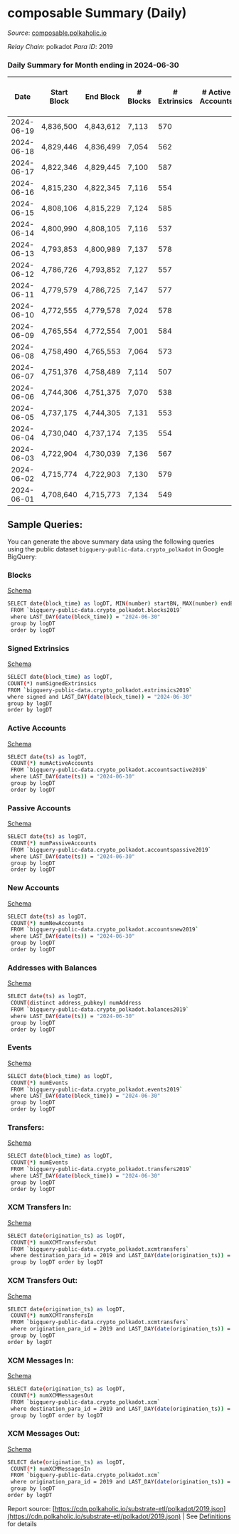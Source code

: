 # composable Summary (Daily)

_Source_: [composable.polkaholic.io](https://composable.polkaholic.io)

*Relay Chain*: polkadot
*Para ID*: 2019



### Daily Summary for Month ending in 2024-06-30


| Date    | Start Block | End Block | # Blocks | # Extrinsics | # Active Accounts | # Passive Accounts | # New Accounts | # Addresses | # Events  | # Transfers ($USD) | # XCM Transfers In ($USD) | # XCM Transfers Out ($USD) | # XCM In | # XCM Out | Issues |
|---------|-------------|-----------|----------|--------------|-------------------|--------------------|----------------|-------------|-----------|--------------------|---------------------------|----------------------------|----------|-----------|--------|
| 2024-06-19 | 4,836,500 | 4,843,612 | 7,113 | 570 |  |  |  | 46 | 25,881 | 7,121  |   |   |  |  |  |
| 2024-06-18 | 4,829,446 | 4,836,499 | 7,054 | 562 |  |  |  | 46 | 25,624 | 7,060  |   |   |  |  |  |
| 2024-06-17 | 4,822,346 | 4,829,445 | 7,100 | 587 |  |  |  | 46 | 25,983 | 7,109  |   |   |  |  |  |
| 2024-06-16 | 4,815,230 | 4,822,345 | 7,116 | 554 |  |  |  | 46 | 25,752 | 7,122  |   |   |  |  |  |
| 2024-06-15 | 4,808,106 | 4,815,229 | 7,124 | 585 |  |  |  | 46 | 26,056 | 7,132  |   |   |  |  |  |
| 2024-06-14 | 4,800,990 | 4,808,105 | 7,116 | 537 |  |  |  | 46 | 25,642 | 7,123  |   |   |  |  |  |
| 2024-06-13 | 4,793,853 | 4,800,989 | 7,137 | 578 |  |  |  | 46 | 26,015 | 7,146  |   |   |  |  |  |
| 2024-06-12 | 4,786,726 | 4,793,852 | 7,127 | 557 |  |  |  | 46 | 25,785 | 7,134  |   |   |  |  |  |
| 2024-06-11 | 4,779,579 | 4,786,725 | 7,147 | 577 |  |  |  | 46 | 26,021 | 7,156  |   |   |  |  |  |
| 2024-06-10 | 4,772,555 | 4,779,578 | 7,024 | 578 |  |  |  | 46 | 25,640 | 7,032  |   |   |  |  |  |
| 2024-06-09 | 4,765,554 | 4,772,554 | 7,001 | 584 |  |  |  | 46 | 28,681 | 7,016  |   |   |  |  |  |
| 2024-06-08 | 4,758,490 | 4,765,553 | 7,064 | 573 |  |  |  | 46 | 32,807 | 7,073  |   |   |  |  |  |
| 2024-06-07 | 4,751,376 | 4,758,489 | 7,114 | 507 |  |  |  | 46 | 28,553 | 7,123  |   |   |  |  |  |
| 2024-06-06 | 4,744,306 | 4,751,375 | 7,070 | 538 |  |  |  | 46 | 25,469 | 7,077  |   |   |  |  |  |
| 2024-06-05 | 4,737,175 | 4,744,305 | 7,131 | 553 |  |  |  | 46 | 25,718 | 7,135  |   |   |  |  |  |
| 2024-06-04 | 4,730,040 | 4,737,174 | 7,135 | 554 |  |  |  | 46 | 25,774 | 7,141  |   |   |  |  |  |
| 2024-06-03 | 4,722,904 | 4,730,039 | 7,136 | 567 |  |  |  | 46 | 25,881 | 7,143  |   |   |  |  |  |
| 2024-06-02 | 4,715,774 | 4,722,903 | 7,130 | 579 |  |  |  | 46 | 25,940 | 7,139  |   |   |  |  |  |
| 2024-06-01 | 4,708,640 | 4,715,773 | 7,134 | 549 |  |  |  | 46 | 25,707 | 7,139  |   |   |  |  |  |

## Sample Queries:
You can generate the above summary data using the following queries using the public dataset `bigquery-public-data.crypto_polkadot` in Google BigQuery:


### Blocks 

[Schema](https://github.com/colorfulnotion/substrate-etl/blob/main/schema/blocks.json)

```bash
SELECT date(block_time) as logDT, MIN(number) startBN, MAX(number) endBN, COUNT(*) numBlocks 
 FROM `bigquery-public-data.crypto_polkadot.blocks2019`  
 where LAST_DAY(date(block_time)) = "2024-06-30" 
 group by logDT 
 order by logDT
```

### Signed Extrinsics 

[Schema](https://github.com/colorfulnotion/substrate-etl/blob/main/schema/extrinsics.json)

```bash
SELECT date(block_time) as logDT, 
COUNT(*) numSignedExtrinsics 
FROM `bigquery-public-data.crypto_polkadot.extrinsics2019`  
where signed and LAST_DAY(date(block_time)) = "2024-06-30" 
group by logDT 
order by logDT
```

### Active Accounts 

[Schema](https://github.com/colorfulnotion/substrate-etl/blob/main/schema/accountsactive.json)

```bash
SELECT date(ts) as logDT, 
 COUNT(*) numActiveAccounts 
 FROM `bigquery-public-data.crypto_polkadot.accountsactive2019` 
 where LAST_DAY(date(ts)) = "2024-06-30" 
 group by logDT 
 order by logDT
```

### Passive Accounts 

[Schema](https://github.com/colorfulnotion/substrate-etl/blob/main/schema/accountspassive.json)

```bash
SELECT date(ts) as logDT, 
 COUNT(*) numPassiveAccounts 
 FROM `bigquery-public-data.crypto_polkadot.accountspassive2019` 
 where LAST_DAY(date(ts)) = "2024-06-30" 
 group by logDT 
 order by logDT
```

### New Accounts 

[Schema](https://github.com/colorfulnotion/substrate-etl/blob/main/schema/accountsnew.json)

```bash
SELECT date(ts) as logDT, 
 COUNT(*) numNewAccounts 
 FROM `bigquery-public-data.crypto_polkadot.accountsnew2019` 
 where LAST_DAY(date(ts)) = "2024-06-30" 
 group by logDT
 order by logDT
```

### Addresses with Balances 

[Schema](https://github.com/colorfulnotion/substrate-etl/blob/main/schema/balances.json)

```bash
SELECT date(ts) as logDT,
 COUNT(distinct address_pubkey) numAddress 
 FROM `bigquery-public-data.crypto_polkadot.balances2019` 
 where LAST_DAY(date(ts)) = "2024-06-30" 
 group by logDT 
 order by logDT
```

### Events 

[Schema](https://github.com/colorfulnotion/substrate-etl/blob/main/schema/events.json)

```bash
SELECT date(block_time) as logDT, 
 COUNT(*) numEvents 
 FROM `bigquery-public-data.crypto_polkadot.events2019` 
 where LAST_DAY(date(block_time)) = "2024-06-30" 
 group by logDT 
 order by logDT
```

### Transfers:

[Schema](https://github.com/colorfulnotion/substrate-etl/blob/main/schema/transfers.json)

```bash
SELECT date(block_time) as logDT, 
 COUNT(*) numEvents 
 FROM `bigquery-public-data.crypto_polkadot.transfers2019` 
 where LAST_DAY(date(block_time)) = "2024-06-30" 
 group by logDT 
 order by logDT
```

### XCM Transfers In: 

[Schema](https://github.com/colorfulnotion/substrate-etl/blob/main/schema/xcmtransfers.json)

```bash
SELECT date(origination_ts) as logDT, 
 COUNT(*) numXCMTransfersOut 
 FROM `bigquery-public-data.crypto_polkadot.xcmtransfers` 
 where destination_para_id = 2019 and LAST_DAY(date(origination_ts)) = "2024-06-30" 
 group by logDT order by logDT
```

### XCM Transfers Out: 

[Schema](https://github.com/colorfulnotion/substrate-etl/blob/main/schema/xcmtransfers.json)

```bash
SELECT date(origination_ts) as logDT, 
 COUNT(*) numXCMTransfersIn 
 FROM `bigquery-public-data.crypto_polkadot.xcmtransfers` 
 where origination_para_id = 2019 and LAST_DAY(date(origination_ts)) = "2024-06-30" 
 group by logDT 
order by logDT
```

### XCM Messages In: 

[Schema](https://github.com/colorfulnotion/substrate-etl/blob/main/schema/xcm.json)

```bash
SELECT date(origination_ts) as logDT, 
 COUNT(*) numXCMMessagesOut 
 FROM `bigquery-public-data.crypto_polkadot.xcm` 
 where destination_para_id = 2019 and LAST_DAY(date(origination_ts)) = "2024-06-30" 
 group by logDT order by logDT
```

### XCM Messages Out: 

[Schema](https://github.com/colorfulnotion/substrate-etl/blob/main/schema/xcm.json)

```bash
SELECT date(origination_ts) as logDT, 
 COUNT(*) numXCMMessagesIn 
 FROM `bigquery-public-data.crypto_polkadot.xcm` 
 where origination_para_id = 2019 and LAST_DAY(date(origination_ts)) = "2024-06-30" 
 group by logDT 
order by logDT
```


Report source: [https://cdn.polkaholic.io/substrate-etl/polkadot/2019.json](https://cdn.polkaholic.io/substrate-etl/polkadot/2019.json) | See [Definitions](/DEFINITIONS.md) for details
